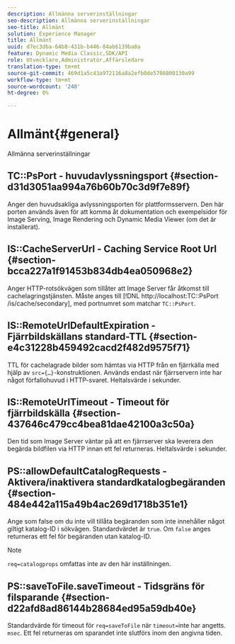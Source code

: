 ```yaml
---
description: Allmänna serverinställningar
seo-description: Allmänna serverinställningar
seo-title: Allmänt
solution: Experience Manager
title: Allmänt
uuid: d7ec3dba-64b8-431b-b446-84ab6139ba8a
feature: Dynamic Media Classic,SDK/API
role: Utvecklare,Administratör,Affärsledare
translation-type: tm+mt
source-git-commit: 469d1a5c43a972116a8a2efb0de5708800130a99
workflow-type: tm+mt
source-wordcount: '240'
ht-degree: 0%

---
```



# Allmänt{#general}

Allmänna serverinställningar

## TC::PsPort - huvudavlyssningsport {#section-d31d3051aa994a76b60b70c3d9f7e89f}

Anger den huvudsakliga avlyssningsporten för plattformsservern. Den här porten används även för att komma åt dokumentation och exempelsidor för Image Serving, Image Rendering och Dynamic Media Viewer (om det är installerat).

## IS::CacheServerUrl - Caching Service Root Url {#section-bcca227a1f91453b834db4ea050968e2}

Anger HTTP-rotsökvägen som tillåter att Image Server får åtkomst till cachelagringstjänsten. Måste anges till [!DNL http://localhost:TC::PsPort /is/cache/secondary], med portnumret som matchar `TC::PsPort`.

## IS::RemoteUrlDefaultExpiration - Fjärrbildskällans standard-TTL {#section-e4c31228b459492cacd2f482d9575f71}

TTL för cachelagrade bilder som hämtas via HTTP från en fjärrkälla med hjälp av `src={…}`-konstruktionen. Används endast när fjärrservern inte har något förfallohuvud i HTTP-svaret. Heltalsvärde i sekunder.

## IS::RemoteUrlTimeout - Timeout för fjärrbildskälla {#section-437646c479cc4bea81dae42100a3c50a}

Den tid som Image Server väntar på att en fjärrserver ska leverera den begärda bildfilen via HTTP innan ett fel returneras. Heltalsvärde i sekunder.

## PS::allowDefaultCatalogRequests - Aktivera/inaktivera standardkatalogbegäranden {#section-484e442a115a49b4ac269d1718b351e1}

Ange som false om du inte vill tillåta begäranden som inte innehåller något giltigt katalog-ID i sökvägen. Standardvärdet är `true`. Om `false` anges returneras ett fel för begäranden utan katalog-ID.

>[!NOTE]
>
>`req=catalogprops` omfattas inte av den här inställningen.

## PS::saveToFile.saveTimeout - Tidsgräns för filsparande {#section-d22afd8ad86144b28684ed95a59db40e}

Standardvärde för timeout för `req=saveToFile` när `timeout=`inte har angetts. `msec`. Ett fel returneras om sparandet inte slutförs inom den angivna tiden.
